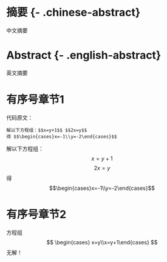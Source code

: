 # 摘要 {- .chinese-abstract}

中文摘要

# Abstract {- .english-abstract}

英文摘要

# 有序号章节1

代码原文：

``` 
解以下方程组：$$x=y+1$$ $$2x=y$$ 
得 $$\begin{cases}x=-1\\y=-2\end{cases}$$
```

解以下方程组：$$x=y+1$$ $$2x=y$$ 
得 $$\begin{cases}x=-1\\y=-2\end{cases}$$

# 有序号章节2

方程组$$ \begin{cases} x=y\\x=y+1\end{cases} $$ 无解！
